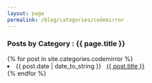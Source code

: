 ```yaml
---
layout: page
permalink: /blog/categories/codemirror
---
```

 
<h3> Posts by Category : {{ page.title }} </h3>

<div class="card">
{% for post in site.categories.codemirror %}
 <li class="category-posts"><span>{{ post.date | date_to_string }}</span> &nbsp; <a href="{{ post.url }}">{{ post.title }}</a></li>
{% endfor %}
</div>
